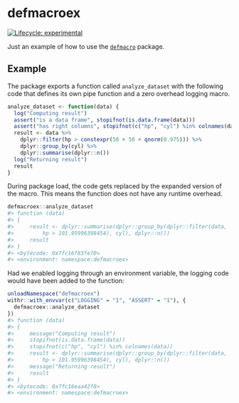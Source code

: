 
<!-- README.md is generated from README.Rmd. Please edit that file -->

# defmacroex

<!-- badges: start -->

[![Lifecycle:
experimental](https://img.shields.io/badge/lifecycle-experimental-orange.svg)](https://www.tidyverse.org/lifecycle/#experimental)
<!-- badges: end -->

Just an example of how to use the
[`defmacro`](https://github.com/dirkschumacher/defmacro) package.

## Example

The package exports a function called `analyze_dataset` with the
following code that defines its own pipe function and a zero overhead
logging macro.

``` r
analyze_dataset <- function(data) {
  log("Computing result")
  assert("is a data frame", stopifnot(is.data.frame(data)))
  assert("has right columns", stopifnot(c("hp", "cyl") %in% colnames(data)))
  result <- data %>%
    dplyr::filter(hp > constexpr(50 + 50 + qnorm(0.975))) %>%
    dplyr::group_by(cyl) %>%
    dplyr::summarise(dplyr::n())
  log("Returning result")
  result
}
```

During package load, the code gets replaced by the expanded version of
the macro. This means the function does not have any runtime overhead.

``` r
defmacroex::analyze_dataset
#> function (data) 
#> {
#>     result <- dplyr::summarise(dplyr::group_by(dplyr::filter(data, 
#>         hp > 101.95996398454), cyl), dplyr::n())
#>     result
#> }
#> <bytecode: 0x7fc16f83fe70>
#> <environment: namespace:defmacroex>
```

Had we enabled logging through an environment variable, the logging code
would have been added to the function:

``` r
unloadNamespace("defmacroex")
withr::with_envvar(c("LOGGING" = "1", "ASSERT" = "1"), {
  defmacroex::analyze_dataset
})
#> function (data) 
#> {
#>     message("Computing result")
#>     stopifnot(is.data.frame(data))
#>     stopifnot(c("hp", "cyl") %in% colnames(data))
#>     result <- dplyr::summarise(dplyr::group_by(dplyr::filter(data, 
#>         hp > 101.95996398454), cyl), dplyr::n())
#>     message("Returning result")
#>     result
#> }
#> <bytecode: 0x7fc16eaa42f8>
#> <environment: namespace:defmacroex>
```

